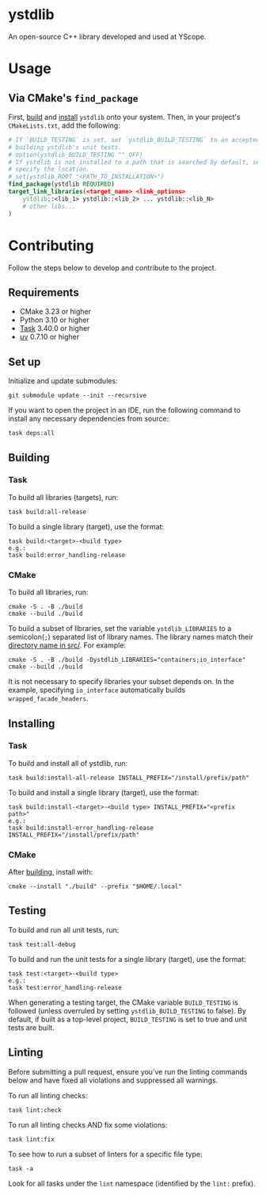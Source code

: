 # ystdlib

An open-source C++ library developed and used at YScope.

# Usage

## Via CMake's `find_package`

First, [build](#building) and [install](#installing) `ystdlib` onto your system. Then, in your
project's `CMakeLists.txt`, add the following:

```cmake
# If `BUILD_TESTING` is set, set `ystdlib_BUILD_TESTING` to an accepted `FALSE` class value to skip
# building ystdlib's unit tests.
# option(ystdlib_BUILD_TESTING "" OFF)
# If ystdlib is not installed to a path that is searched by default, set `ystdlib_ROOT` to manually
# specify the location.
# set(ystdlib_ROOT "<PATH_TO_INSTALLATION>")
find_package(ystdlib REQUIRED)
target_link_libraries(<target_name> <link_options>
    ystdlib::<lib_1> ystdlib::<lib_2> ... ystdlib::<lib_N>
    # other libs...
)
```

# Contributing
Follow the steps below to develop and contribute to the project.

## Requirements

* CMake 3.23 or higher
* Python 3.10 or higher
* [Task] 3.40.0 or higher
* [uv] 0.7.10 or higher

## Set up
Initialize and update submodules:
```shell
git submodule update --init --recursive
```

If you want to open the project in an IDE, run the following command to install any necessary
dependencies from source:

```shell
task deps:all
```

## Building

### Task

To build all libraries (targets), run:

```shell
task build:all-release
```

To build a single library (target), use the format:

```shell
task build:<target>-<build type>
e.g.:
task build:error_handling-release
```

### CMake

To build all libraries, run:

```shell
cmake -S . -B ./build
cmake --build ./build
```

To build a subset of libraries, set the variable `ystdlib_LIBRARIES` to a semicolon(`;`) separated
list of library names. The library names match their [directory name in src/](./src/ystdlib).
For example:

```shell
cmake -S . -B ./build -Dystdlib_LIBRARIES="containers;io_interface"
cmake --build ./build
```

It is not necessary to specify libraries your subset depends on. In the example, specifying
`io_interface` automatically builds `wrapped_facade_headers`.

## Installing

### Task

To build and install all of ystdlib, run:

```shell
task build:install-all-release INSTALL_PREFIX="/install/prefix/path"
```

To build and install a single library (target), use the format:

```shell
task build:install-<target>-<build type> INSTALL_PREFIX="<prefix path>"
e.g.:
task build:install-error_handling-release INSTALL_PREFIX="/install/prefix/path"
```

### CMake

After [building](#building), install with:

```shell
cmake --install "./build" --prefix "$HOME/.local"
```

## Testing

To build and run all unit tests, run:

```shell
task test:all-debug
```

To build and run the unit tests for a single library (target), use the format:

```shell
task test:<target>-<build type>
e.g.:
task test:error_handling-release
```

When generating a testing target, the CMake variable `BUILD_TESTING` is followed (unless overruled
by setting `ystdlib_BUILD_TESTING` to false). By default, if built as a top-level project,
`BUILD_TESTING` is set to true and unit tests are built.

## Linting
Before submitting a pull request, ensure you’ve run the linting commands below and have fixed all
violations and suppressed all warnings.

To run all linting checks:
```shell
task lint:check
```

To run all linting checks AND fix some violations:
```shell
task lint:fix
```

To see how to run a subset of linters for a specific file type:
```shell
task -a
```
Look for all tasks under the `lint` namespace (identified by the `lint:` prefix).

[Task]: https://taskfile.dev
[uv]: https://docs.astral.sh/uv
